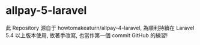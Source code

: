 # allpay-5-laravel
此 Repository 源自于 howtomakeaturn/allpay-4-laravel,  為順利持續在 Laravel 5.4 以上版本使用, 故著手改寫, 也當作第一個 commit GitHub 的練習! 
